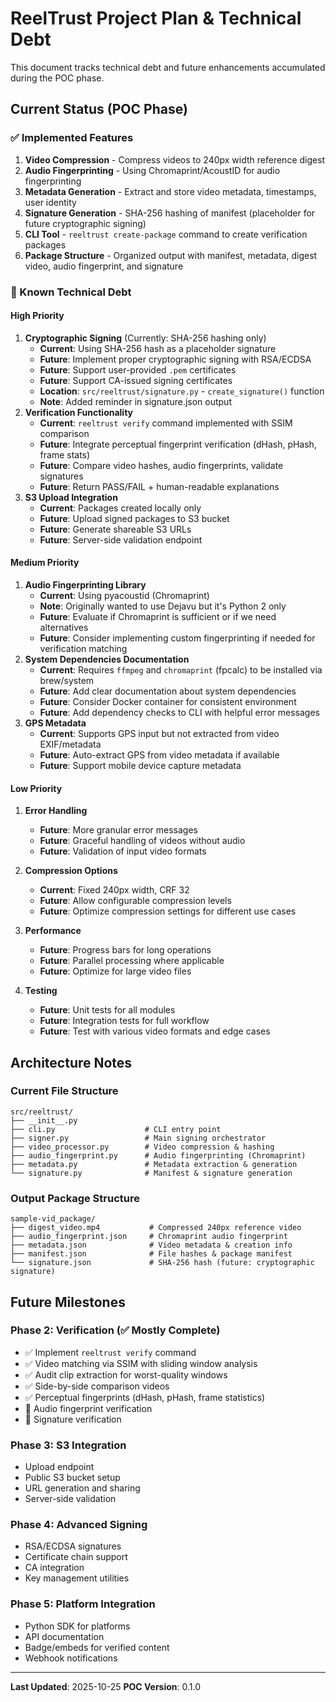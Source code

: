 # ReelTrust Project Plan & Technical Debt

This document tracks technical debt and future enhancements accumulated during the POC phase.

## Current Status (POC Phase)

### ✅ Implemented Features

1. **Video Compression** - Compress videos to 240px width reference digest
1. **Audio Fingerprinting** - Using Chromaprint/AcoustID for audio fingerprinting
1. **Metadata Generation** - Extract and store video metadata, timestamps, user identity
1. **Signature Generation** - SHA-256 hashing of manifest (placeholder for future cryptographic signing)
1. **CLI Tool** - `reeltrust create-package` command to create verification packages
1. **Package Structure** - Organized output with manifest, metadata, digest video, audio fingerprint, and signature

### 🔧 Known Technical Debt

#### High Priority

1. **Cryptographic Signing** (Currently: SHA-256 hashing only)
   - **Current**: Using SHA-256 hash as a placeholder signature
   - **Future**: Implement proper cryptographic signing with RSA/ECDSA
   - **Future**: Support user-provided `.pem` certificates
   - **Future**: Support CA-issued signing certificates
   - **Location**: `src/reeltrust/signature.py` - `create_signature()` function
   - **Note**: Added reminder in signature.json output
1. **Verification Functionality**
   - **Current**: `reeltrust verify` command implemented with SSIM comparison
   - **Future**: Integrate perceptual fingerprint verification (dHash, pHash, frame stats)
   - **Future**: Compare video hashes, audio fingerprints, validate signatures
   - **Future**: Return PASS/FAIL + human-readable explanations
1. **S3 Upload Integration**
   - **Current**: Packages created locally only
   - **Future**: Upload signed packages to S3 bucket
   - **Future**: Generate shareable S3 URLs
   - **Future**: Server-side validation endpoint

#### Medium Priority

1. **Audio Fingerprinting Library**
   - **Current**: Using pyacoustid (Chromaprint)
   - **Note**: Originally wanted to use Dejavu but it's Python 2 only
   - **Future**: Evaluate if Chromaprint is sufficient or if we need alternatives
   - **Future**: Consider implementing custom fingerprinting if needed for verification matching
1. **System Dependencies Documentation**
   - **Current**: Requires `ffmpeg` and `chromaprint` (fpcalc) to be installed via brew/system
   - **Future**: Add clear documentation about system dependencies
   - **Future**: Consider Docker container for consistent environment
   - **Future**: Add dependency checks to CLI with helpful error messages
1. **GPS Metadata**
   - **Current**: Supports GPS input but not extracted from video EXIF/metadata
   - **Future**: Auto-extract GPS from video metadata if available
   - **Future**: Support mobile device capture metadata

#### Low Priority

1. **Error Handling**

   - **Future**: More granular error messages
   - **Future**: Graceful handling of videos without audio
   - **Future**: Validation of input video formats

1. **Compression Options**

   - **Current**: Fixed 240px width, CRF 32
   - **Future**: Allow configurable compression levels
   - **Future**: Optimize compression settings for different use cases

1. **Performance**

   - **Future**: Progress bars for long operations
   - **Future**: Parallel processing where applicable
   - **Future**: Optimize for large video files

1. **Testing**

   - **Future**: Unit tests for all modules
   - **Future**: Integration tests for full workflow
   - **Future**: Test with various video formats and edge cases

## Architecture Notes

### Current File Structure

```
src/reeltrust/
├── __init__.py
├── cli.py                    # CLI entry point
├── signer.py                 # Main signing orchestrator
├── video_processor.py        # Video compression & hashing
├── audio_fingerprint.py      # Audio fingerprinting (Chromaprint)
├── metadata.py               # Metadata extraction & generation
└── signature.py              # Manifest & signature generation
```

### Output Package Structure

```
sample-vid_package/
├── digest_video.mp4           # Compressed 240px reference video
├── audio_fingerprint.json     # Chromaprint audio fingerprint
├── metadata.json              # Video metadata & creation info
├── manifest.json              # File hashes & package manifest
└── signature.json             # SHA-256 hash (future: cryptographic signature)
```

## Future Milestones

### Phase 2: Verification (✅ Mostly Complete)

- ✅ Implement `reeltrust verify` command
- ✅ Video matching via SSIM with sliding window analysis
- ✅ Audit clip extraction for worst-quality windows
- ✅ Side-by-side comparison videos
- ✅ Perceptual fingerprints (dHash, pHash, frame statistics)
- 🔲 Audio fingerprint verification
- 🔲 Signature verification

### Phase 3: S3 Integration

- Upload endpoint
- Public S3 bucket setup
- URL generation and sharing
- Server-side validation

### Phase 4: Advanced Signing

- RSA/ECDSA signatures
- Certificate chain support
- CA integration
- Key management utilities

### Phase 5: Platform Integration

- Python SDK for platforms
- API documentation
- Badge/embeds for verified content
- Webhook notifications

______________________________________________________________________

**Last Updated**: 2025-10-25
**POC Version**: 0.1.0
